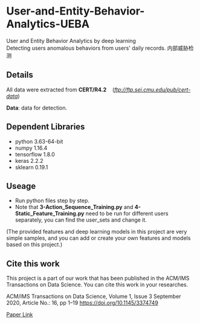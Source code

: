 # User-and-Entity-Behavior-Analytics-UEBA
User and Entity Behavior Analytics by deep learning  
Detecting users anomalous behaviors from users' daily records. 
内部威胁检测
## Details
All data were extracted from **CERT/R4.2**  &nbsp; &nbsp;(*ftp://ftp.sei.cmu.edu/pub/cert-data*)

**Data**: data for detection.  

## Dependent Libraries
- python 3.63-64-bit 
- numpy 1.16.4
- tensorflow 1.8.0
- keras 2.2.2
- sklearn 0.19.1

## Useage
- Run python files step by step.
- Note that **3-Action_Sequence_Training.py** and **4-Static_Feature_Training.py** need to be run for different users separately, you can find the user_sets and change it.

(The provided features and deep learning models in this project are very simple samples, and you can add or create your own features and models based on this project.)

## Cite this work
This project is a part of our work that has been published in the ACM/IMS Transactions on Data Science. You can cite this work in your researches. 

ACM/IMS Transactions on Data Science, Volume 1, Issue 3 September 2020, Article No.: 16, pp 1–19 https://doi.org/10.1145/3374749

[Paper Link](https://dl.acm.org/doi/10.1145/3374749)

